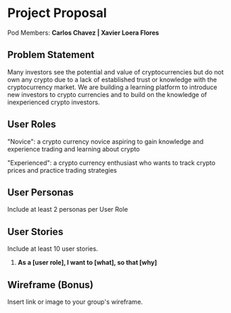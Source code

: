 # Project Proposal

Pod Members: **Carlos Chavez | Xavier Loera Flores**

## Problem Statement

Many investors see the potential and value of cryptocurrencies but do not own any crypto due to a lack of established trust or knowledge with the cryptocurrency market. We are building a learning platform to introduce new investors to crypto currencies and to build on the knowledge of inexperienced crypto investors.

## User Roles

"Novice": a crypto currency novice aspiring to gain knowledge and experience trading and learning about crypto

"Experienced": a crypto currency enthusiast who wants to track crypto prices and practice trading strategies

## User Personas

Include at least 2 personas per User Role

## User Stories

Include at least 10 user stories.

1. **As a [user role], I want to [what], so that [why]**

## Wireframe (Bonus)

Insert link or image to your group's wireframe. 
